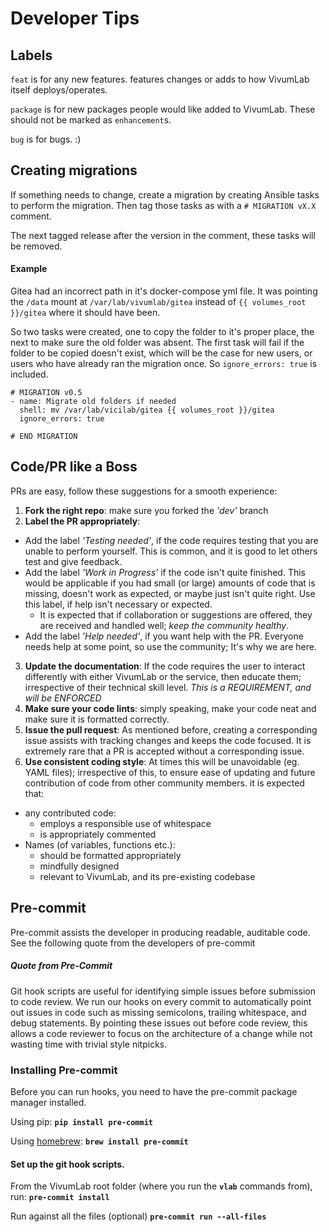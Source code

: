 # Developer Tips

## Labels

`feat` is for any new features. features changes or adds to how VivumLab itself deploys/operates.

`package` is for new packages people would like added to VivumLab. These should not be marked as `enhancement`s.

`bug` is for bugs. :)

## Creating migrations

If something needs to change, create a migration by creating Ansible tasks to perform the migration.
Then tag those tasks as with a `# MIGRATION vX.X` comment.

The next tagged release after the version in the comment, these tasks will be removed.

#### Example

Gitea had an incorrect path in it's docker-compose yml file. It was pointing the `/data`
mount at `/var/lab/vivumlab/gitea` instead of `{{ volumes_root }}/gitea` where it should have been.

So two tasks were created, one to copy the folder to it's proper place, the next to make sure the
old folder was absent. The first task will fail if the folder to be copied doesn't exist, which
will be the case for new users, or users who have already ran the migration once. So `ignore_errors:
true` is included.

```
# MIGRATION v0.5
- name: Migrate old folders if needed
  shell: mv /var/lab/vicilab/gitea {{ volumes_root }}/gitea
  ignore_errors: true

# END MIGRATION
```

## Code/PR like a Boss
PRs are easy, follow these suggestions for a smooth experience:
1. **Fork the right repo**: make sure you forked the *'dev'* branch
2. **Label the PR appropriately**:
  * Add the label *'Testing needed'*, if the code requires testing that you are unable to perform yourself. This is common, and it is good to let others test and give feedback.
  * Add the label *'Work in Progress'* if the code isn't quite finished. This would be applicable if you had small (or large) amounts of code that is missing, doesn't work as expected, or maybe just isn't quite right. Use this label, if help isn't necessary or expected.
    * It is expected that if collaboration or suggestions are offered, they are received and handled well; *keep the community healthy*.
  * Add the label *'Help needed'*, if you want help with the PR. Everyone needs help at some point, so use the community; It's why we are here.
3. **Update the documentation**: If the code requires the user to interact differently with either VivumLab or the service, then educate them; irrespective of their technical skill level. *This is a REQUIREMENT, and will be ENFORCED*
4. **Make sure your code lints**: simply speaking, make your code neat and make sure it is formatted correctly.
5. **Issue the pull request**: As mentioned before, creating a corresponding issue assists with tracking changes and keeps the code focused. It is extremely rare that a PR is accepted without a corresponding issue.
6. **Use consistent coding style**: At times this will be unavoidable (eg. YAML files); irrespective of this, to ensure ease of updating and future contribution of code from other community members. it is expected that:
* any contributed code:
  * employs a responsible use of whitespace
  * is appropriately commented
* Names (of variables, functions etc.):
  * should be formatted appropriately
  * mindfully designed
  * relevant to VivumLab, and its pre-existing codebase

## Pre-commit
Pre-commit assists the developer in producing readable, auditable code. See the following quote from the developers of pre-commit

##### Quote from Pre-Commit
Git hook scripts are useful for identifying simple issues before submission to code review. We run our hooks on every commit to automatically point out issues in code such as missing semicolons, trailing whitespace, and debug statements. By pointing these issues out before code review, this allows a code reviewer to focus on the architecture of a change while not wasting time with trivial style nitpicks.

### Installing Pre-commit

Before you can run hooks, you need to have the pre-commit package manager installed.

Using pip:
**`pip install pre-commit`**

Using [homebrew](https://brew.sh/):
**`brew install pre-commit`**

#### Set up the git hook scripts.
From the VivumLab root folder (where you run the **`vlab`** commands from), run:
**`pre-commit install`**

Run against all the files (optional)
**`pre-commit run --all-files`**